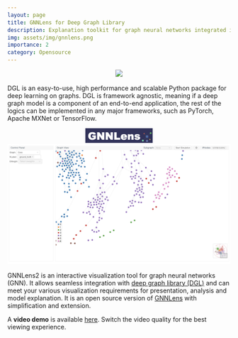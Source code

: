 ```yaml
---
layout: page
title: GNNLens for Deep Graph Library
description: Explanation toolkit for graph neural networks integrated into deep graph library (DGL)
img: assets/img/gnnlens.png
importance: 2
category: Opensource
---
```


<p align="center">
  <img src="http://data.dgl.ai/asset/logo.jpg" height="200">
</p>

DGL is an easy-to-use, high performance and scalable Python package for deep learning on graphs. DGL is framework agnostic, meaning if a deep graph model is a component of an end-to-end application, the rest of the logics can be implemented in any major frameworks, such as PyTorch, Apache MXNet or TensorFlow.

<p align="center">
<img src="https://github.com/dmlc/GNNLens2/blob/main/resources/logo.png" width=30% height=30%>
<img src="https://github.com/dmlc/GNNLens2/blob/main/resources/README.png">
</p>

GNNLens2 is an interactive visualization tool for graph neural networks (GNN). It allows seamless integration with [deep graph library (DGL)](https://github.com/dmlc/dgl) and can meet your various visualization requirements for presentation, analysis and model explanation. It is an open source version of [GNNLens](https://arxiv.org/abs/2011.11048) with simplification and extension.

A **video demo** is available [here](https://www.youtube.com/watch?v=eBI_lyzsg3M). Switch the video quality for the best viewing experience.
